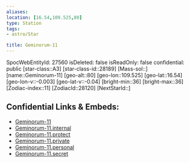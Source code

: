 ```yaml
---
aliases: 
location: [16.54,109.525,80]
type: Station
tags:
- astro/Star

title: Geminorum-11
---
```

SpocWebEntityId: 27560
isDeleted: false
isReadOnly: false
confidential: public
[star-class::A3]
[star-class-id::28189]
[Mass-sol::]
[name::Geminorum-11]
[geo-alt::80]
[geo-lon::109.525]
[geo-lat::16.54]
[geo-lon-v::-0.003]
[geo-lat-v::-0.04]
[bright-min::36]
[bright-max::36]
[Zodiac-index::11]
[ZodiacId::28120]
[NextStarId::]



## Confidential Links & Embeds: 
- [Geminorum-11](../../../_public/astro/Star/Geminorum-11.md) 
- [Geminorum-11.internal](../../../_internal/astro/Star/Geminorum-11.internal.md) 
- [Geminorum-11.protect](../../../_protect/astro/Star/Geminorum-11.protect.md) 
- [Geminorum-11.private](../../../_private/astro/Star/Geminorum-11.private.md) 
- [Geminorum-11.personal](../../../_personal/astro/Star/Geminorum-11.personal.md) 
- [Geminorum-11.secret](../../../_secret/astro/Star/Geminorum-11.secret.md)

